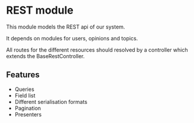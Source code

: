 REST module
===========

This module models the REST api of our system.

It depends on modules for users, opinions and topics.

All routes for the different resources should resolved by a controller which extends the BaseRestController.

## Features

 * Queries
 * Field list
 * Different serialisation formats
 * Pagination
 * Presenters
